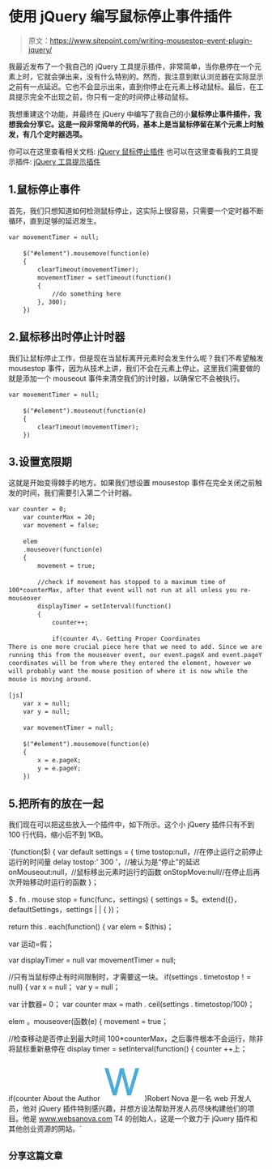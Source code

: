 # 使用 jQuery 编写鼠标停止事件插件

> 原文：<https://www.sitepoint.com/writing-mousestop-event-plugin-jquery/>

我最近发布了一个我自己的 jQuery 工具提示插件，非常简单，当你悬停在一个元素上时，它就会弹出来，没有什么特别的。然而，我注意到默认浏览器在实际显示之前有一点延迟。它也不会显示出来，直到你停止在元素上移动鼠标。最后，在工具提示完全不出现之前，你只有一定的时间停止移动鼠标。

我想重建这个功能，并最终在 jQuery 中编写了我自己的小**鼠标停止事件插件，我想我会分享它。这是一段非常简单的代码，基本上是当鼠标停留在某个元素上时触发，有几个定时器选项。**

你可以在这里查看相关文档: [jQuery 鼠标停止插件](http://www.websanova.com/plugins/websanova/mousestop)
也可以在这里查看我的工具提示插件: [jQuery 工具提示插件](http://www.websanova.com/plugins/websanova/tooltip)

## 1.鼠标停止事件

首先，我们只想知道如何检测鼠标停止，这实际上很容易，只需要一个定时器不断循环，直到足够的延迟发生。

```
var movementTimer = null;

    $("#element").mousemove(function(e)
    {
    	clearTimeout(movementTimer);
    	movementTimer = setTimeout(function()
    	{
    		//do something here
    	}, 300);
    })
```

## 2.鼠标移出时停止计时器

我们让鼠标停止工作，但是现在当鼠标离开元素时会发生什么呢？我们不希望触发 mousestop 事件，因为从技术上讲，我们不会在元素上停止。这里我们需要做的就是添加一个 mouseout 事件来清空我们的计时器，以确保它不会被执行。

```
var movementTimer = null;

    $("#element").mouseout(function(e)
    {
    	clearTimeout(movementTimer);
    })
```

## 3.设置宽限期

这就是开始变得棘手的地方。如果我们想设置 mousestop 事件在完全关闭之前触发的时间，我们需要引入第二个计时器。

```
var counter = 0;
    var counterMax = 20;
    var movement = false;

    elem
    .mouseover(function(e)
    {
    	movement = true;

    	//check if movement has stopped to a maximum time of 100*counterMax, after that event will not run at all unless you re-mouseover
    	displayTimer = setInterval(function()
    	{
    		counter++;

    		if(counter 4\. Getting Proper Coordinates
There is one more crucial piece here that we need to add. Since we are running this from the mouseover event, our event.pageX and event.pageY coordinates will be from where they entered the element, however we will probably want the mouse position of where it is now while the mouse is moving around.

[js]
    var x = null;
    var y = null;

    var movementTimer = null;

    $("#element").mousemove(function(e)
    {
    	x = e.pageX;
    	y = e.pageY;
    })
```

## 5.把所有的放在一起

我们现在可以把这些放入一个插件中，如下所示。这个小 jQuery 插件只有不到 100 行代码，缩小后不到 1KB。

 `(function($)
{
var default settings =
{
time tostop:null，//在停止运行之前停止运行的时间量
delay tostop:' 300 '，//被认为是“停止”的延迟
onMouseout:null，//鼠标移出元素时运行的函数
onStopMove:null//在停止后再次开始移动时运行的函数
}；

$ . fn . mouse stop = func(func，settings)
{
settings = $。extend({}，defaultSettings，settings | | { })；

return this . each(function()
{
var elem = $(this)；

var 运动=假；

var displayTimer = null
var movementTimer = null;

//只有当鼠标停止有时间限制时，才需要这一块。
if(settings . timetostop！= null)
{
var x = null；
var y = null；

var 计数器= 0；
var counter max = math . ceil(settings . timetostop/100)；

elem
。mouseover(函数(e)
{
movement = true；

//检查移动是否停止到最大时间 100*counterMax，之后事件根本不会运行，除非将鼠标重新悬停在
display timer = setInterval(function()
{
counter ++上；

if(counter About the Author
![websanova](img/0b914474a88436a2e1a78b50b7abdf04.png "websanova_avatar")
)Robert Nova 是一名 web 开发人员，他对 jQuery 插件特别感兴趣，并想方设法帮助开发人员尽快构建他们的项目。他是 www.websanova.com T4 的创始人，这是一个致力于 jQuery 插件和其他创业资源的网站。` 

## `分享这篇文章`
